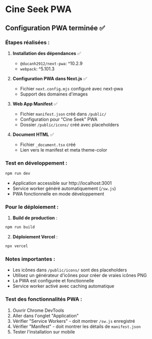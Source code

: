 # Cine Seek PWA

## Configuration PWA terminée ✅

### Étapes réalisées :

1. **Installation des dépendances** ✅
   - `@ducanh2912/next-pwa`: ^10.2.9
   - `webpack`: ^5.101.3

2. **Configuration PWA dans Next.js** ✅
   - Fichier `next.config.mjs` configuré avec next-pwa
   - Support des domaines d'images

3. **Web App Manifest** ✅
   - Fichier `manifest.json` créé dans `/public/`
   - Configuration pour "Cine Seek" PWA
   - Dossier `/public/icons/` créé avec placeholders

4. **Document HTML** ✅
   - Fichier `_document.tsx` créé
   - Lien vers le manifest et meta theme-color

### Test en développement :
```bash
npm run dev
```
- Application accessible sur http://localhost:3001
- Service worker généré automatiquement (`/sw.js`)
- PWA fonctionnelle en mode développement

### Pour le déploiement :

1. **Build de production** :
```bash
npm run build
```

2. **Déploiement Vercel** :
```bash
npx vercel
```

### Notes importantes :
- Les icônes dans `/public/icons/` sont des placeholders
- Utilisez un générateur d'icônes pour créer de vraies icônes PNG
- La PWA est configurée et fonctionnelle
- Service worker activé avec caching automatique

### Test des fonctionnalités PWA :
1. Ouvrir Chrome DevTools
2. Aller dans l'onglet "Application"
3. Vérifier "Service Workers" - doit montrer `/sw.js` enregistré
4. Vérifier "Manifest" - doit montrer les détails de `manifest.json`
5. Tester l'installation sur mobile
